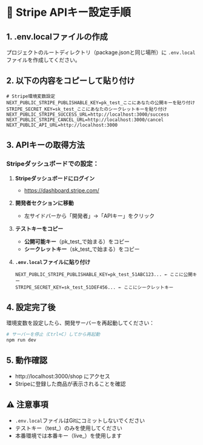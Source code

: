 # 🔑 Stripe APIキー設定手順

## 1. .env.localファイルの作成

プロジェクトのルートディレクトリ（package.jsonと同じ場所）に `.env.local` ファイルを作成してください。

## 2. 以下の内容をコピーして貼り付け

```
# Stripe環境変数設定
NEXT_PUBLIC_STRIPE_PUBLISHABLE_KEY=pk_test_ここにあなたの公開キーを貼り付け
STRIPE_SECRET_KEY=sk_test_ここにあなたのシークレットキーを貼り付け
NEXT_PUBLIC_STRIPE_SUCCESS_URL=http://localhost:3000/success
NEXT_PUBLIC_STRIPE_CANCEL_URL=http://localhost:3000/cancel
NEXT_PUBLIC_API_URL=http://localhost:3000
```

## 3. APIキーの取得方法

### Stripeダッシュボードでの設定：

1. **Stripeダッシュボードにログイン**
   - https://dashboard.stripe.com/

2. **開発者セクションに移動**
   - 左サイドバーから「開発者」→「APIキー」をクリック

3. **テストキーをコピー**
   - **公開可能キー**（pk_test_で始まる）をコピー
   - **シークレットキー**（sk_test_で始まる）をコピー

4. **`.env.local`ファイルに貼り付け**
   ```
   NEXT_PUBLIC_STRIPE_PUBLISHABLE_KEY=pk_test_51ABC123... ← ここに公開キー
   STRIPE_SECRET_KEY=sk_test_51DEF456... ← ここにシークレットキー
   ```

## 4. 設定完了後

環境変数を設定したら、開発サーバーを再起動してください：

```bash
# サーバーを停止（Ctrl+C）してから再起動
npm run dev
```

## 5. 動作確認

- http://localhost:3000/shop にアクセス
- Stripeに登録した商品が表示されることを確認

## ⚠️ 注意事項

- `.env.local`ファイルはGitにコミットしないでください
- テストキー（test_）のみを使用してください
- 本番環境では本番キー（live_）を使用します 
